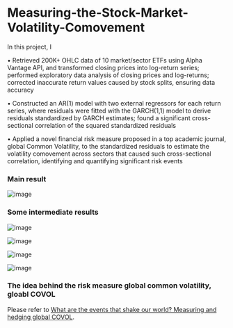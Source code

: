 # Measuring-the-Stock-Market-Volatility-Comovement

In this project, I 

•	Retrieved 200K+ OHLC data of 10 market/sector ETFs using Alpha Vantage API, and transformed closing prices into log-return series; performed exploratory data analysis of closing prices and log-returns; corrected inaccurate return values caused by stock splits, ensuring data accuracy

•	Constructed an AR(1) model with two external regressors for each return series, where residuals were fitted with the GARCH(1,1) model to derive residuals standardized by GARCH estimates; found a significant cross-sectional correlation of the squared standardized residuals 

•	Applied a novel financial risk measure proposed in a top academic journal, global Common Volatility, to the standardized residuals to estimate the volatility comovement across sectors that caused such cross-sectional correlation, identifying and quantifying significant risk events

### Main result
![image](https://github.com/user-attachments/assets/c2ab3359-0b45-4a5b-a283-ea3a1d199dc1)

### Some intermediate results
![image](https://github.com/user-attachments/assets/a5ca5236-87c9-462a-afa2-86dab9ed4cea)

![image](https://github.com/user-attachments/assets/c435d610-3116-4536-af9c-c40a888095fe)

![image](https://github.com/user-attachments/assets/3e9fbc4b-1be4-4397-9873-9ce970137a75)

![image](https://github.com/user-attachments/assets/8a26acec-c81f-499f-9325-8488683d22db)

### The idea behind the risk measure global common volatility, gloabl COVOL
Please refer to [What are the events that shake our world? Measuring and hedging global COVOL](https://www.sciencedirect.com/science/article/pii/S0304405X22002070).
